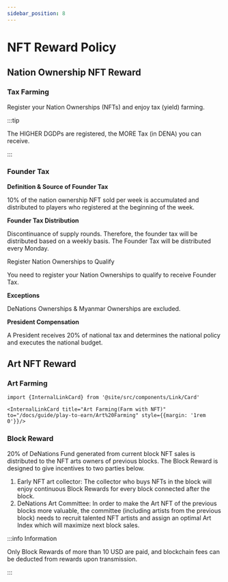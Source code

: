 ```yaml
---
sidebar_position: 8
---
```


# NFT Reward Policy

## Nation Ownership NFT Reward

### Tax Farming

Register your Nation Ownerships (NFTs) and enjoy tax (yield) farming.

:::tip

The HIGHER DGDPs are registered, the MORE Tax (in DENA) you can receive.

:::

### Founder Tax

**Definition & Source of Founder Tax**

10% of the nation ownership NFT sold per week is accumulated and distributed to players who registered at the beginning of the week.

**Founder Tax Distribution**

Discontinuance of supply rounds. Therefore, the founder tax will be distributed based on a weekly basis. The Founder Tax will be distributed every Monday.

Register Nation Ownerships to Qualify

You need to register your Nation Ownerships to qualify to receive Founder Tax.

**Exceptions**

DeNations Ownerships & Myanmar Ownerships are excluded.

**President Compensation**

A President receives 20% of national tax and determines the national policy and executes the national budget.

## Art NFT Reward

### Art Farming

```mdx-code-block
import {InternalLinkCard} from '@site/src/components/Link/Card'

<InternalLinkCard title="Art Farming(Farm with NFT)" to="/docs/guide/play-to-earn/Art%20Farming" style={{margin: '1rem 0'}}/>
```

### Block Reward

20% of DeNations Fund generated from current block NFT sales is distributed to the NFT arts owners of previous blocks. The Block Reward is designed to give incentives to two parties below.

1. Early NFT art collector: The collector who buys NFTs in the block will enjoy continuous Block Rewards for every block connected after the block.
2. DeNations Art Committee: In order to make the Art NFT of the previous blocks more valuable, the committee (including artists from the previous block) needs to recruit talented NFT artists and assign an optimal Art Index which will maximize next block sales.

:::info Information

Only Block Rewards of more than 10 USD are paid, and blockchain fees can be deducted from rewards upon transmission.

:::‍
